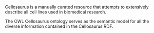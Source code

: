 Cellosaurus is a manually curated resource that attempts to extensively describe all cell lines used in biomedical research.

The OWL Cellosaurus ontology serves as the semantic model for all the diverse information contained in the Cellosaurus  RDF.
